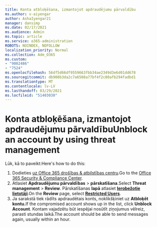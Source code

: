 ```yaml
---
title: Konta atbloķēšana, izmantojot apdraudējumu pārvaldību
ms.author: v-aiyengar
author: AshaIyengar21
manager: dansimp
ms.date: 02/17/2021
ms.audience: Admin
ms.topic: article
ms.service: o365-administration
ROBOTS: NOINDEX, NOFOLLOW
localization_priority: Normal
ms.collection: Adm_O365
ms.custom:
- "9002486"
- "7524"
ms.openlocfilehash: 56df5d66df9559663fbb34ae2349d3e6d01dd678
ms.sourcegitcommit: db908b3da2c7a6508a77bf4f2c80afb294fadbd1
ms.translationtype: MT
ms.contentlocale: lv-LV
ms.lasthandoff: 03/29/2021
ms.locfileid: "51403030"
---
```

# <a name="unblock-an-account-by-using-threat-management"></a><span data-ttu-id="d34dd-102">Konta atbloķēšana, izmantojot apdraudējumu pārvaldību</span><span class="sxs-lookup"><span data-stu-id="d34dd-102">Unblock an account by using threat management</span></span>

<span data-ttu-id="d34dd-103">Lūk, kā to paveikt:</span><span class="sxs-lookup"><span data-stu-id="d34dd-103">Here's how to do this:</span></span> 

1. <span data-ttu-id="d34dd-104">Dodieties [uz Office 365 drošības & atbilstības centru](https://go.microsoft.com/fwlink/p/?linkid=2077143).</span><span class="sxs-lookup"><span data-stu-id="d34dd-104">Go to the [Office 365 Security & Compliance Center](https://go.microsoft.com/fwlink/p/?linkid=2077143).</span></span>
1. <span data-ttu-id="d34dd-105">Atlasiet **Apdraudējumu pārvaldības**  >  **pārskatīšana**.</span><span class="sxs-lookup"><span data-stu-id="d34dd-105">Select **Threat management** > **Review**.</span></span> <span data-ttu-id="d34dd-106">Pārskatīšanas **lapā** atlasiet **[Ierobežotie lietotāji](https://go.microsoft.com/fwlink/?linkid=2103514)**.</span><span class="sxs-lookup"><span data-stu-id="d34dd-106">On the **Review** page, select **[Restricted Users](https://go.microsoft.com/fwlink/?linkid=2103514)**.</span></span>
1. <span data-ttu-id="d34dd-107">Ja sarakstā tiek rādīts apdraudētais konts, noklikšķiniet uz **Atbloķēt kontu.**</span><span class="sxs-lookup"><span data-stu-id="d34dd-107">If the compromised account shows up in the list, click **Unblock Account**.</span></span> <span data-ttu-id="d34dd-108">Kontam vajadzētu būt iespējai nosūtīt ziņojumus vēlreiz, parasti stundas laikā.</span><span class="sxs-lookup"><span data-stu-id="d34dd-108">The account should be able to send messages again, usually within an hour.</span></span>